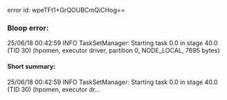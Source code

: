 error id: wpeTFt1+GrQOUBCmQiCHog==
### Bloop error:

25/06/18 00:42:59 INFO TaskSetManager: Starting task 0.0 in stage 40.0 (TID 30) (hpomen, executor driver, partition 0, NODE_LOCAL, 7695 bytes)
#### Short summary: 

25/06/18 00:42:59 INFO TaskSetManager: Starting task 0.0 in stage 40.0 (TID 30) (hpomen, executor dr...